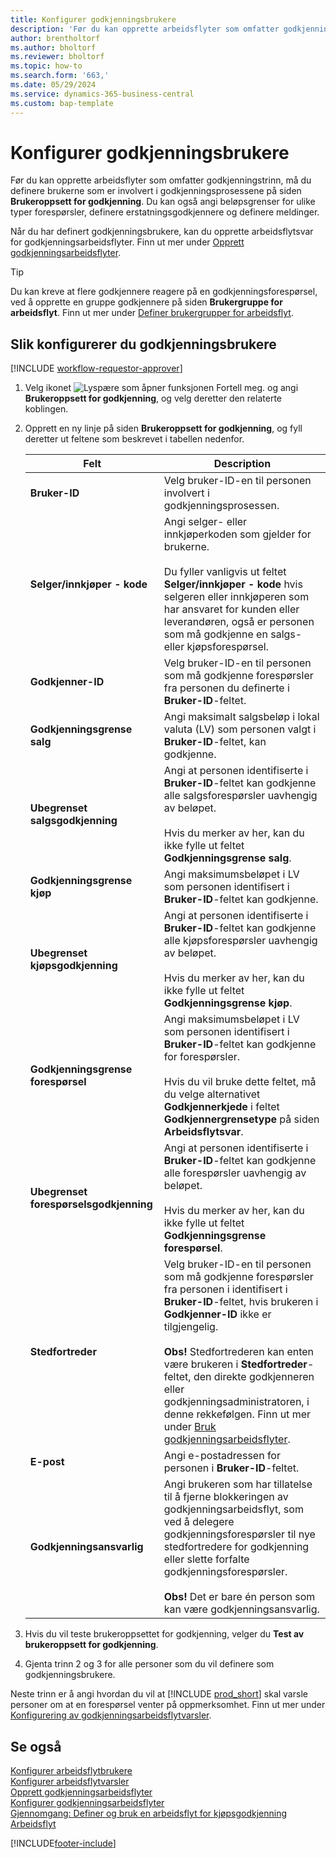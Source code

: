 ```yaml
---
title: Konfigurer godkjenningsbrukere
description: 'Før du kan opprette arbeidsflyter som omfatter godkjenningstrinn, må du definere arbeidsflytbrukerne som er involvert i godkjenningsprosessen.'
author: brentholtorf
ms.author: bholtorf
ms.reviewer: bholtorf
ms.topic: how-to
ms.search.form: '663,'
ms.date: 05/29/2024
ms.service: dynamics-365-business-central
ms.custom: bap-template
---
```

# <a name="set-up-approval-users"></a>Konfigurer godkjenningsbrukere

Før du kan opprette arbeidsflyter som omfatter godkjenningstrinn, må du definere brukerne som er involvert i godkjenningsprosessene på siden **Brukeroppsett for godkjenning**. Du kan også angi beløpsgrenser for ulike typer forespørsler, definere erstatningsgodkjennere og definere meldinger.  

Når du har definert godkjenningsbrukere, kan du opprette arbeidsflytsvar for godkjenningsarbeidsflyter. Finn ut mer under [Opprett godkjenningsarbeidsflyter](across-how-to-create-workflows.md).  

> [!TIP]
> Du kan kreve at flere godkjennere reagere på en godkjenningsforespørsel, ved å opprette en gruppe godkjennere på siden **Brukergruppe for arbeidsflyt**. Finn ut mer under [Definer brukergrupper for arbeidsflyt](across-how-to-set-up-workflow-users.md).  

## <a name="to-set-up-an-approval-user"></a>Slik konfigurerer du godkjenningsbrukere

[!INCLUDE [workflow-requestor-approver](includes/workflow-requestor-approver.md)]

1. Velg ikonet ![Lyspære som åpner funksjonen Fortell meg.](media/ui-search/search_small.png "Fortell hva du vil gjøre") og angi **Brukeroppsett for godkjenning**, og velg deretter den relaterte koblingen.  
2. Opprett en ny linje på siden **Brukeroppsett for godkjenning**, og fyll deretter ut feltene som beskrevet i tabellen nedenfor.  

   |Felt|Description|
   |-----|-----------|
   |**Bruker-ID**|Velg bruker-ID-en til personen involvert i godkjenningsprosessen.|
   |**Selger/innkjøper - kode**|Angi selger- eller innkjøperkoden som gjelder for brukerne.<br /><br /> Du fyller vanligvis ut feltet **Selger/innkjøper - kode** hvis selgeren eller innkjøperen som har ansvaret for kunden eller leverandøren, også er personen som må godkjenne en salgs- eller kjøpsforespørsel.|
   |**Godkjenner-ID**|Velg bruker-ID-en til personen som må godkjenne forespørsler fra personen du definerte i **Bruker-ID**-feltet.|
   |**Godkjenningsgrense salg**|Angi maksimalt salgsbeløp i lokal valuta (LV) som personen valgt i **Bruker-ID**-feltet, kan godkjenne.|
   |**Ubegrenset salgsgodkjenning**|Angi at personen identifiserte i **Bruker-ID**-feltet kan godkjenne alle salgsforespørsler uavhengig av beløpet.<br /><br /> Hvis du merker av her, kan du ikke fylle ut feltet **Godkjenningsgrense salg**.|
   |**Godkjenningsgrense kjøp**|Angi maksimumsbeløpet i LV som personen identifisert i **Bruker-ID**-feltet kan godkjenne.|
   |**Ubegrenset kjøpsgodkjenning**|Angi at personen identifiserte i **Bruker-ID**-feltet kan godkjenne alle kjøpsforespørsler uavhengig av beløpet.<br /><br /> Hvis du merker av her, kan du ikke fylle ut feltet **Godkjenningsgrense kjøp**.|
   |**Godkjenningsgrense forespørsel**|Angi maksimumsbeløpet i LV som personen identifisert i **Bruker-ID**-feltet kan godkjenne for forespørsler.<br /><br /> Hvis du vil bruke dette feltet, må du velge alternativet **Godkjennerkjede** i feltet **Godkjennergrensetype** på siden **Arbeidsflytsvar**.|
   |**Ubegrenset forespørselsgodkjenning**|Angi at personen identifiserte i **Bruker-ID**-feltet kan godkjenne alle forespørsler uavhengig av beløpet.<br /><br /> Hvis du merker av her, kan du ikke fylle ut feltet **Godkjenningsgrense forespørsel**.|
   |**Stedfortreder**|Velg bruker-ID-en til personen som må godkjenne forespørsler fra personen i identifisert i **Bruker-ID**-feltet, hvis brukeren i **Godkjenner-ID** ikke er tilgjengelig. <br /><br />**Obs!** Stedfortrederen kan enten være brukeren i **Stedfortreder**-feltet, den direkte godkjenneren eller godkjenningsadministratoren, i denne rekkefølgen. Finn ut mer under [Bruk godkjenningsarbeidsflyter](across-how-use-approval-workflows.md).|
   |**E-post**|Angi e-postadressen for personen i **Bruker-ID**-feltet.|
   |**Godkjenningsansvarlig**|Angi brukeren som har tillatelse til å fjerne blokkeringen av godkjenningsarbeidsflyt, som ved å delegere godkjenningsforespørsler til nye stedfortredere for godkjenning eller slette forfalte godkjenningsforespørsler.<br /><br />**Obs!** Det er bare én person som kan være godkjenningsansvarlig.|

3. Hvis du vil teste brukeroppsettet for godkjenning, velger du **Test av brukeroppsett for godkjenning**.  
4. Gjenta trinn 2 og 3 for alle personer som du vil definere som godkjenningsbrukere.  

Neste trinn er å angi hvordan du vil at [!INCLUDE [prod_short](includes/prod_short.md)] skal varsle personer om at en forespørsel venter på oppmerksomhet. Finn ut mer under [Konfigurering av godkjenningsarbeidsflytvarsler](across-setting-up-workflow-notifications.md).

## <a name="see-also"></a>Se også

[Konfigurer arbeidsflytbrukere](across-how-to-set-up-workflow-users.md)  
[Konfigurer arbeidsflytvarsler](across-setting-up-workflow-notifications.md)  
[Opprett godkjenningsarbeidsflyter](across-how-to-create-workflows.md)  
[Konfigurer godkjenningsarbeidsflyter](across-set-up-workflows.md)  
[Gjennomgang: Definer og bruk en arbeidsflyt for kjøpsgodkjenning](walkthrough-setting-up-and-using-a-purchase-approval-workflow.md)  
[Arbeidsflyt](across-workflow.md)  

[!INCLUDE[footer-include](includes/footer-banner.md)]

